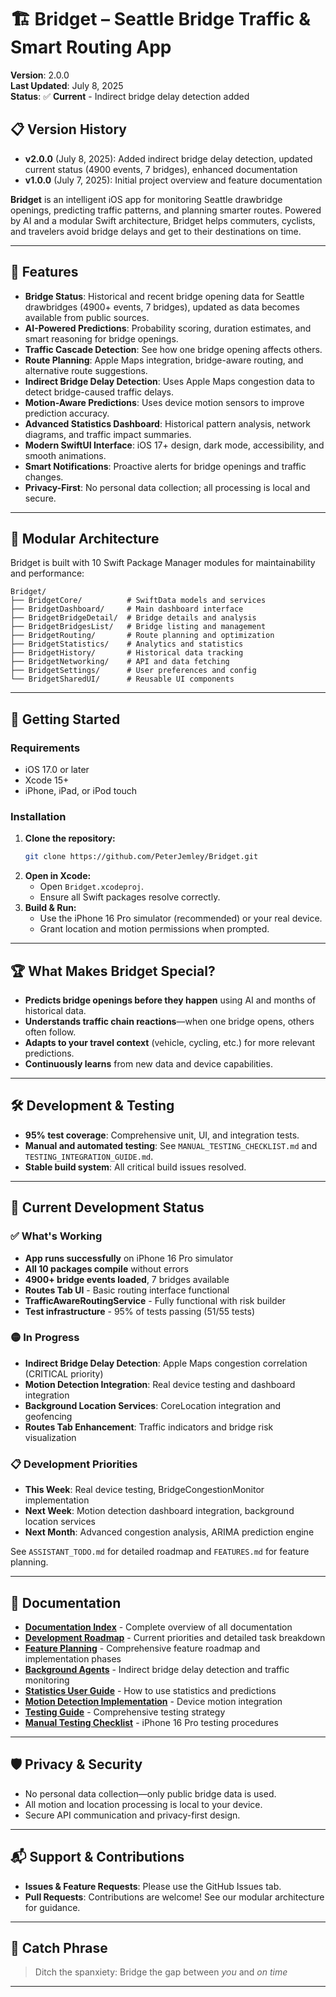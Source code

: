 # 🏗️ Bridget – Seattle Bridge Traffic & Smart Routing App

**Version**: 2.0.0  
**Last Updated**: July 8, 2025  
**Status**: ✅ **Current** - Indirect bridge delay detection added

## 📋 **Version History**
- **v2.0.0** (July 8, 2025): Added indirect bridge delay detection, updated current status (4900 events, 7 bridges), enhanced documentation
- **v1.0.0** (July 7, 2025): Initial project overview and feature documentation

**Bridget** is an intelligent iOS app for monitoring Seattle drawbridge openings, predicting traffic patterns, and planning smarter routes. Powered by AI and a modular Swift architecture, Bridget helps commuters, cyclists, and travelers avoid bridge delays and get to their destinations on time.

---

## 🚀 Features

- **Bridge Status**: Historical and recent bridge opening data for Seattle drawbridges (4900+ events, 7 bridges), updated as data becomes available from public sources.
- **AI-Powered Predictions**: Probability scoring, duration estimates, and smart reasoning for bridge openings.
- **Traffic Cascade Detection**: See how one bridge opening affects others.
- **Route Planning**: Apple Maps integration, bridge-aware routing, and alternative route suggestions.
- **Indirect Bridge Delay Detection**: Uses Apple Maps congestion data to detect bridge-caused traffic delays.
- **Motion-Aware Predictions**: Uses device motion sensors to improve prediction accuracy.
- **Advanced Statistics Dashboard**: Historical pattern analysis, network diagrams, and traffic impact summaries.
- **Modern SwiftUI Interface**: iOS 17+ design, dark mode, accessibility, and smooth animations.
- **Smart Notifications**: Proactive alerts for bridge openings and traffic changes.
- **Privacy-First**: No personal data collection; all processing is local and secure.

---

## 🧩 Modular Architecture

Bridget is built with 10 Swift Package Manager modules for maintainability and performance:

```
Bridget/
├── BridgetCore/          # SwiftData models and services
├── BridgetDashboard/     # Main dashboard interface
├── BridgetBridgeDetail/  # Bridge details and analysis
├── BridgetBridgesList/   # Bridge listing and management
├── BridgetRouting/       # Route planning and optimization
├── BridgetStatistics/    # Analytics and statistics
├── BridgetHistory/       # Historical data tracking
├── BridgetNetworking/    # API and data fetching
├── BridgetSettings/      # User preferences and config
└── BridgetSharedUI/      # Reusable UI components
```

---

## 📱 Getting Started

### Requirements

- iOS 17.0 or later
- Xcode 15+
- iPhone, iPad, or iPod touch

### Installation

1. **Clone the repository:**
   ```sh
   git clone https://github.com/PeterJemley/Bridget.git
   ```
2. **Open in Xcode:**
   - Open `Bridget.xcodeproj`.
   - Ensure all Swift packages resolve correctly.
3. **Build & Run:**
   - Use the iPhone 16 Pro simulator (recommended) or your real device.
   - Grant location and motion permissions when prompted.

---

## 🏆 What Makes Bridget Special?

- **Predicts bridge openings before they happen** using AI and months of historical data.
- **Understands traffic chain reactions**—when one bridge opens, others often follow.
- **Adapts to your travel context** (vehicle, cycling, etc.) for more relevant predictions.
- **Continuously learns** from new data and device capabilities.

---

## 🛠️ Development & Testing

- **95% test coverage**: Comprehensive unit, UI, and integration tests.
- **Manual and automated testing**: See `MANUAL_TESTING_CHECKLIST.md` and `TESTING_INTEGRATION_GUIDE.md`.
- **Stable build system**: All critical build issues resolved.

---

## 🚧 Current Development Status

### **✅ What's Working**
- **App runs successfully** on iPhone 16 Pro simulator
- **All 10 packages compile** without errors
- **4900+ bridge events loaded**, 7 bridges available
- **Routes Tab UI** - Basic routing interface functional
- **TrafficAwareRoutingService** - Fully functional with risk builder
- **Test infrastructure** - 95% of tests passing (51/55 tests)

### **🟡 In Progress**
- **Indirect Bridge Delay Detection**: Apple Maps congestion correlation (CRITICAL priority)
- **Motion Detection Integration**: Real device testing and dashboard integration
- **Background Location Services**: CoreLocation integration and geofencing
- **Routes Tab Enhancement**: Traffic indicators and bridge risk visualization

### **📋 Development Priorities**
- **This Week**: Real device testing, BridgeCongestionMonitor implementation
- **Next Week**: Motion detection dashboard integration, background location services
- **Next Month**: Advanced congestion analysis, ARIMA prediction engine

See `ASSISTANT_TODO.md` for detailed roadmap and `FEATURES.md` for feature planning.

---

## 📄 Documentation

- **[Documentation Index](DOCUMENTATION_INDEX.md)** - Complete overview of all documentation
- **[Development Roadmap](ASSISTANT_TODO.md)** - Current priorities and detailed task breakdown
- **[Feature Planning](FEATURES.md)** - Comprehensive feature roadmap and implementation phases
- **[Background Agents](BACKGROUND_AGENTS.md)** - Indirect bridge delay detection and traffic monitoring
- **[Statistics User Guide](STATISTICS_USER_GUIDE.md)** - How to use statistics and predictions
- **[Motion Detection Implementation](MOTION_DETECTION_IMPLEMENTATION_GUIDE.md)** - Device motion integration
- **[Testing Guide](TESTING_INTEGRATION_GUIDE.md)** - Comprehensive testing strategy
- **[Manual Testing Checklist](MANUAL_TESTING_CHECKLIST.md)** - iPhone 16 Pro testing procedures

---

## 🛡️ Privacy & Security

- No personal data collection—only public bridge data is used.
- All motion and location processing is local to your device.
- Secure API communication and privacy-first design.

---

## 📬 Support & Contributions

- **Issues & Feature Requests**: Please use the GitHub Issues tab.
- **Pull Requests**: Contributions are welcome! See our modular architecture for guidance.

---

## 📢 Catch Phrase

> Ditch the spanxiety: Bridge the gap between *you* and *on time*

--- 